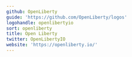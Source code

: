 ```yaml
---
github: OpenLiberty
guide: 'https://github.com/OpenLiberty/logos'
logohandle: openlibertyio
sort: openliberty
title: Open Liberty
twitter: OpenLibertyIO
website: 'https://openliberty.io/'
---
```

